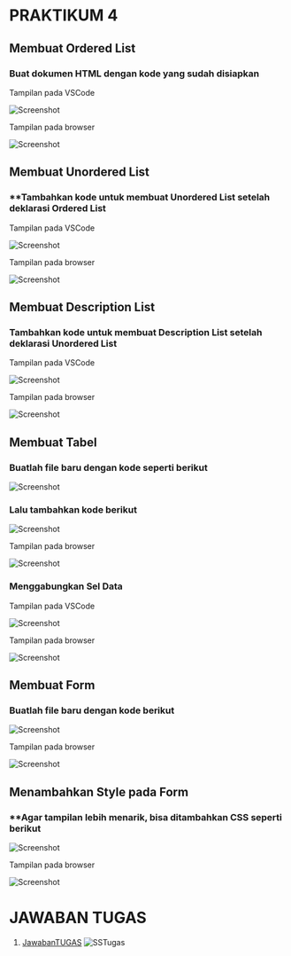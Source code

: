# **PRAKTIKUM 4**
## **Membuat Ordered List**
### **Buat dokumen HTML dengan kode yang sudah disiapkan**

Tampilan pada VSCode

![Screenshot](https://github.com/rangs24/Lab3Web/blob/master/ss1.png)

Tampilan pada browser

![Screenshot](https://github.com/rangs24/Lab3Web/blob/master/ss2.png)

## **Membuat Unordered List**
### **Tambahkan kode untuk membuat Unordered List setelah deklarasi Ordered List

Tampilan pada VSCode

![Screenshot](https://github.com/rangs24/Lab3Web/blob/master/ss3.png)

Tampilan pada browser

![Screenshot](https://github.com/rangs24/Lab3Web/blob/master/ss4.png)

## **Membuat Description List**
### **Tambahkan kode untuk membuat Description List setelah deklarasi Unordered List**

Tampilan pada VSCode

![Screenshot](https://github.com/rangs24/Lab3Web/blob/master/ss5.png)

Tampilan pada browser

![Screenshot](https://github.com/rangs24/Lab3Web/blob/master/ss6.png)

## **Membuat Tabel**
### **Buatlah file baru dengan kode seperti berikut**
![Screenshot](https://github.com/rangs24/Lab3Web/blob/master/ss7.png)
### **Lalu tambahkan kode berikut**
![Screenshot](https://github.com/rangs24/Lab3Web/blob/master/ss8.png)

Tampilan pada browser

![Screenshot](https://github.com/rangs24/Lab3Web/blob/master/ss9.png)

### **Menggabungkan Sel Data**

Tampilan pada VSCode

![Screenshot](https://github.com/rangs24/Lab3Web/blob/master/ss10.png)

Tampilan pada browser

![Screenshot](https://github.com/rangs24/Lab3Web/blob/master/ss11.png)

## **Membuat Form**
### **Buatlah file baru dengan kode berikut**
![Screenshot](https://github.com/rangs24/Lab3Web/blob/master/ss12.png)

Tampilan pada browser

![Screenshot](https://github.com/rangs24/Lab3Web/blob/master/ss13.png)

## **Menambahkan Style pada Form**
### **Agar tampilan lebih menarik, bisa ditambahkan CSS seperti berikut

![Screenshot](https://github.com/rangs24/Lab3Web/blob/master/ss14.png)

Tampilan pada browser

![Screenshot](https://github.com/rangs24/Lab3Web/blob/master/ss15.png)

# **JAWABAN TUGAS**

1. [JawabanTUGAS](https://github.com/rangs24/Lab3Web/blob/master/Tugas.html)
![SSTugas](https://github.com/rangs24/Lab3Web/blob/master/ss16.png)
